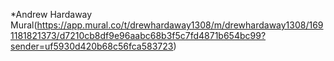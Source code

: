 *Andrew Hardaway Mural(https://app.mural.co/t/drewhardaway1308/m/drewhardaway1308/1691181821373/d7210cb8df9e96aabc68b3f5c7fd4871b654bc99?sender=uf5930d420b68c56fca583723)
